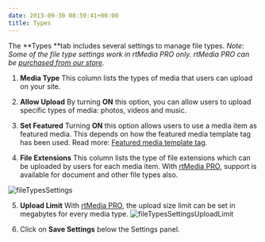 ```yaml
---
date: 2013-09-30 08:59:41+00:00
title: Types
---
```


The **Types **tab includes several settings to manage file types. _Note: Some of the file type settings work in rtMedia PRO only. rtMedia PRO can be [purchased from our store](https://rtcamp.com/store/rtmedia-pro/)._



	
  1. **Media Type**
This column lists the types of media that users can upload on your site.

	
  2. **Allow Upload**
By turning **ON** this option, you can allow users to upload specific types of media: photos, videos and music.

	
  3. **Set Featured**
Turning **ON** this option allows users to use a media item as featured media. This depends on how the featured media template tag has been used. Read more: [Featured media template tag](https://rtcamp.com/rtmedia/docs/admin/featured-media/).

	
  4. **File Extensions**
This column lists the type of file extensions which can be uploaded by users for each media item. With [rtMedia PRO](https://rtcamp.com/store/rtmedia-pro/), support is available for document and other file types also.


![fileTypesSettings](https://rtcamp.com/wp-content/uploads/2013/09/fileTypesSettings.png)



	
  5. **Upload Limit**
With [rtMedia PRO](https://rtcamp.com/store/rtmedia-pro/), the upload size limit can be set in megabytes for every media type.
![fileTypesSettingsUploadLimit](https://rtcamp.com/wp-content/uploads/2013/09/fileTypesSettingsUploadLimit.png)

	
  6. Click on **Save Settings** below the Settings panel.


